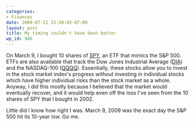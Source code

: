 ```yaml
---
categories:
- Finances
date: 2009-07-12 15:50:03-07:00
layout: post
title: My timing couldn't have been better
wp_id: 946
---
```

On March 9, I bought 10 shares of [SPY](http://www.google.com/finance?q=SPY), an ETF that mimics the S&P 500. ETFs are also available that track the Dow Jones Industrial Average ([DIA](http://www.google.com/finance?q=DIA)) and the NASDAQ-100 ([QQQQ](http://www.google.com/finance?q=QQQQ)). Essentially, these stocks allow you to invest in the stock market index's progress without investing in individual stocks which have higher individual risks than the stock market as a whole. Anyway, I did this mostly because I believed that the market would eventually recover, and it would help even off the loss I've seen from the 10 shares of SPY that I bought in 2002.

Little did I know how right I was. March 9, 2009 was the exact day the S&P 500 hit its 10-year low. Go me.

